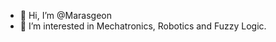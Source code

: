 - 👋 Hi, I’m @Marasgeon
- 👀 I’m interested in Mechatronics, Robotics and Fuzzy Logic.
<!---
- 🌱 I’m currently learning 
- 💞️ I’m looking to collaborate on ...
- 📫 How to reach me ...
--->
<!---
Marasgeon/Marasgeon is a ✨ special ✨ repository because its `README.md` (this file) appears on your GitHub profile.
You can click the Preview link to take a look at your changes.
--->
